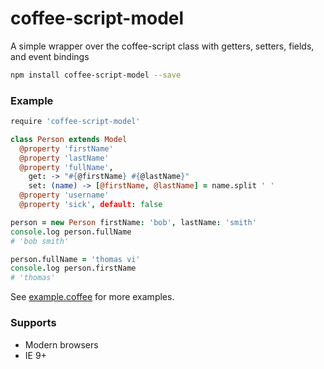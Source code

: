 coffee-script-model
===================

A simple wrapper over the coffee-script class with getters, setters, fields, and event bindings

```bash
npm install coffee-script-model --save
```

### Example

```coffee
require 'coffee-script-model'

class Person extends Model
  @property 'firstName'
  @property 'lastName'
  @property 'fullName',
    get: -> "#{@firstName} #{@lastName}"
    set: (name) -> [@firstName, @lastName] = name.split ' '
  @property 'username'
  @property 'sick', default: false

person = new Person firstName: 'bob', lastName: 'smith'
console.log person.fullName
# 'bob smith'

person.fullName = 'thomas vi'
console.log person.firstName
# 'thomas'
```

See [example.coffee](example.coffee) for more examples.

### Supports
  - Modern browsers
  - IE 9+